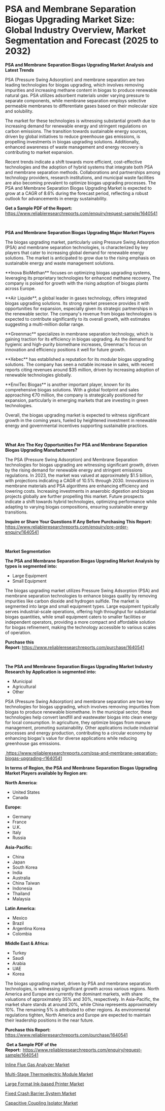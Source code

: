 <p><h1>PSA and Membrane Separation Biogas Upgrading Market Size: Global Industry Overview, Market Segmentation and Forecast (2025 to 2032)</h1></p><p><strong>PSA and Membrane Separation Biogas Upgrading Market Analysis and Latest Trends</strong></p>
<p><p>PSA (Pressure Swing Adsorption) and membrane separation are two leading technologies for biogas upgrading, which involves removing impurities and increasing methane content in biogas to produce renewable natural gas. PSA utilizes adsorbent materials under varying pressure to separate components, while membrane separation employs selective permeable membranes to differentiate gases based on their molecular size and solubility.</p><p>The market for these technologies is witnessing substantial growth due to increasing demand for renewable energy and stringent regulations on carbon emissions. The transition towards sustainable energy sources, driven by global initiatives to reduce greenhouse gas emissions, is propelling investments in biogas upgrading solutions. Additionally, enhanced awareness of waste management and energy recovery is contributing to market expansion.</p><p>Recent trends indicate a shift towards more efficient, cost-effective technologies and the adoption of hybrid systems that integrate both PSA and membrane separation methods. Collaborations and partnerships among technology providers, research institutions, and municipal waste facilities are also becoming prevalent to optimize biogas upgrading processes. The PSA and Membrane Separation Biogas Upgrading Market is expected to grow at a CAGR of 8.6% during the forecast period, reflecting a robust outlook for advancements in energy sustainability.</p></p>
<p><strong>Get a Sample PDF of the Report:&nbsp;</strong> <a href="https://www.reliableresearchreports.com/enquiry/request-sample/1640541?utm_campaign=16&utm_medium=2&utm_source=Github&utm_content=ia&utm_term=27022025&utm_id=psa-and-membrane-separation-biogas-upgrading">https://www.reliableresearchreports.com/enquiry/request-sample/1640541</a></p>
<p>&nbsp;</p>
<p><strong>PSA and Membrane Separation Biogas Upgrading Major Market Players</strong></p>
<p><p>The biogas upgrading market, particularly using Pressure Swing Adsorption (PSA) and membrane separation technologies, is characterized by key players that cater to increasing global demand for renewable energy solutions. The market is anticipated to grow due to the rising emphasis on sustainable energy and waste management solutions.</p><p>**Inova BioMethan** focuses on optimizing biogas upgrading systems, leveraging its proprietary technologies for enhanced methane recovery. The company is poised for growth with the rising adoption of biogas plants across Europe.</p><p>**Air Liquide**, a global leader in gases technology, offers integrated biogas upgrading solutions. Its strong market presence provides it with opportunities for expansion, especially given its strategic partnerships in the renewable sector. The company's revenue from biogas technologies is expected to contribute significantly to its overall growth, with estimates suggesting a multi-million dollar range.</p><p>**Greenmac** specializes in membrane separation technology, which is gaining traction for its efficiency in biogas upgrading. As the demand for hygienic and high-purity biomethane increases, Greenmac's focus on innovation and efficiency positions it well for future growth.</p><p>**Xebec** has established a reputation for its modular biogas upgrading solutions. The company has seen a notable increase in sales, with recent reports citing revenues around $35 million, driven by increasing adoption of renewable technologies globally.</p><p>**EnviTec Biogas** is another important player, known for its comprehensive biogas solutions. With a global footprint and sales approaching €70 million, the company is strategically positioned for expansion, particularly in emerging markets that are investing in green technologies.</p><p>Overall, the biogas upgrading market is expected to witness significant growth in the coming years, fueled by heightened investment in renewable energy and governmental incentives supporting sustainable practices.</p></p>
<p>&nbsp;</p>
<p><strong>What Are The Key Opportunities For PSA and Membrane Separation Biogas Upgrading Manufacturers?</strong></p>
<p><p>The PSA (Pressure Swing Adsorption) and Membrane Separation technologies for biogas upgrading are witnessing significant growth, driven by the rising demand for renewable energy and stringent emissions regulations. In 2023, the market was valued at approximately $1.5 billion, with projections indicating a CAGR of 10.5% through 2030. Innovations in membrane materials and PSA algorithms are enhancing efficiency and lowering costs. Increasing investments in anaerobic digestion and biogas projects globally are further propelling this market. Future prospects indicate a shift towards hybrid technologies, optimizing performance while adapting to varying biogas compositions, ensuring sustainable energy transitions.</p></p>
<p><strong>Inquire or Share Your Questions If Any Before Purchasing This Report:</strong> <a href="https://www.reliableresearchreports.com/enquiry/pre-order-enquiry/1640541?utm_campaign=16&utm_medium=2&utm_source=Github&utm_content=ia&utm_term=27022025&utm_id=psa-and-membrane-separation-biogas-upgrading">https://www.reliableresearchreports.com/enquiry/pre-order-enquiry/1640541</a></p>
<p>&nbsp;</p>
<p><strong>Market Segmentation</strong></p>
<p><strong>The PSA and Membrane Separation Biogas Upgrading Market Analysis by types is segmented into:</strong></p>
<p><ul><li>Large Equipment</li><li>Small Equipment</li></ul></p>
<p><p>The biogas upgrading market utilizes Pressure Swing Adsorption (PSA) and membrane separation technologies to enhance biogas quality by removing impurities like carbon dioxide and hydrogen sulfide. The market is segmented into large and small equipment types. Large equipment typically serves industrial-scale operations, offering high throughput for substantial biogas quantities, while small equipment caters to smaller facilities or independent operators, providing a more compact and affordable solution for biogas refinement, making the technology accessible to various scales of operation.</p></p>
<p><strong>Purchase this Report:&nbsp;</strong><a href="https://www.reliableresearchreports.com/purchase/1640541?utm_campaign=16&utm_medium=2&utm_source=Github&utm_content=ia&utm_term=27022025&utm_id=psa-and-membrane-separation-biogas-upgrading">https://www.reliableresearchreports.com/purchase/1640541</a></p>
<p>&nbsp;</p>
<p><strong>The PSA and Membrane Separation Biogas Upgrading Market Industry Research by Application is segmented into:</strong></p>
<p><ul><li>Municipal</li><li>Agricultural</li><li>Other</li></ul></p>
<p><p>PSA (Pressure Swing Adsorption) and membrane separation are two key technologies for biogas upgrading, which involves removing impurities from biogas to produce renewable biomethane. In the municipal sector, these technologies help convert landfill and wastewater biogas into clean energy for local consumption. In agriculture, they optimize biogas from manure management, promoting sustainability. Other applications include industrial processes and energy production, contributing to a circular economy by enhancing biogas's value for diverse applications while reducing greenhouse gas emissions.</p></p>
<p><a href="https://www.reliableresearchreports.com/psa-and-membrane-separation-biogas-upgrading-r1640541?utm_campaign=16&utm_medium=2&utm_source=Github&utm_content=ia&utm_term=27022025&utm_id=psa-and-membrane-separation-biogas-upgrading">&nbsp;https://www.reliableresearchreports.com/psa-and-membrane-separation-biogas-upgrading-r1640541</a></p>
<p><strong>In terms of Region, the PSA and Membrane Separation Biogas Upgrading Market Players available by Region are:</strong></p>
<p>
    <p> <strong> North America: </strong>
        <ul>
            <li>United States</li>
            <li>Canada</li>
        </ul>
        </p> 
    <p> <strong> Europe: </strong>
        <ul>
            <li>Germany</li>
            <li>France</li>
            <li>U.K.</li>
            <li>Italy</li>
            <li>Russia</li>
        </ul>
        </p> 
    <p> <strong> Asia-Pacific: </strong>
        <ul>
            <li>China</li>
            <li>Japan</li>
            <li>South Korea</li>
            <li>India</li>
            <li>Australia</li>
            <li>China Taiwan</li>
            <li>Indonesia</li>
            <li>Thailand</li>
            <li>Malaysia</li>
        </ul>
        </p> 
    <p> <strong> Latin America: </strong>
        <ul>
            <li>Mexico</li>
            <li>Brazil</li>
            <li>Argentina Korea</li>
            <li>Colombia</li>
        </ul>
        </p> 
    <p> <strong> Middle East & Africa: </strong>
        <ul>
            <li>Turkey</li>
            <li>Saudi</li>
            <li>Arabia</li>
            <li>UAE</li>
            <li>Korea</li>
        </ul>
    </p>
    </p>
<p><p>The biogas upgrading market, driven by PSA and membrane separation technologies, is witnessing significant growth across various regions. North America and Europe are currently the dominant markets, with share valuations of approximately 35% and 30%, respectively. In Asia-Pacific, the market share stands at around 20%, while China represents approximately 10%. The remaining 5% is attributed to other regions. As environmental regulations tighten, North America and Europe are expected to maintain their leadership positions in the near future.</p></p>
<p><strong>Purchase this Report: </strong><a href="https://www.reliableresearchreports.com/purchase/1640541?utm_campaign=16&utm_medium=2&utm_source=Github&utm_content=ia&utm_term=27022025&utm_id=psa-and-membrane-separation-biogas-upgrading">https://www.reliableresearchreports.com/purchase/1640541</a></p>
<p>&nbsp;<strong>Get a Sample PDF of the Report:&nbsp;&nbsp;</strong><a href="https://www.reliableresearchreports.com/enquiry/request-sample/1640541?utm_campaign=16&utm_medium=2&utm_source=Github&utm_content=ia&utm_term=27022025&utm_id=psa-and-membrane-separation-biogas-upgrading">https://www.reliableresearchreports.com/enquiry/request-sample/1640541</a></p>
<p><strong></strong></p>
<p><p><a href="https://github.com/naingbiner7i/Market-Research-Report-List-1/blob/main/inline-flue-gas-analyzer-market.md?utm_campaign=16&utm_medium=2&utm_source=Github&utm_content=ia&utm_term=27022025&utm_id=psa-and-membrane-separation-biogas-upgrading">Inline Flue Gas Analyzer Market</a></p><p><a href="https://github.com/moldenells72/Market-Research-Report-List-1/blob/main/multi-stage-thermoelectric-module-market.md?utm_campaign=16&utm_medium=2&utm_source=Github&utm_content=ia&utm_term=27022025&utm_id=psa-and-membrane-separation-biogas-upgrading">Multi-Stage Thermoelectric Module Market</a></p><p><a href="https://github.com/mitulrigel5b/Market-Research-Report-List-1/blob/main/large-format-ink-based-printer-market.md?utm_campaign=16&utm_medium=2&utm_source=Github&utm_content=ia&utm_term=27022025&utm_id=psa-and-membrane-separation-biogas-upgrading">Large Format Ink-based Printer Market</a></p><p><a href="https://github.com/bizeramusiar/Market-Research-Report-List-1/blob/main/fixed-crash-barrier-system-market.md?utm_campaign=16&utm_medium=2&utm_source=Github&utm_content=ia&utm_term=27022025&utm_id=psa-and-membrane-separation-biogas-upgrading">Fixed Crash Barrier System Market</a></p><p><a href="https://github.com/judonyamates/Market-Research-Report-List-1/blob/main/capacitive-coupling-isolator-market.md?utm_campaign=16&utm_medium=2&utm_source=Github&utm_content=ia&utm_term=27022025&utm_id=psa-and-membrane-separation-biogas-upgrading">Capacitive Coupling Isolator Market</a></p></p>